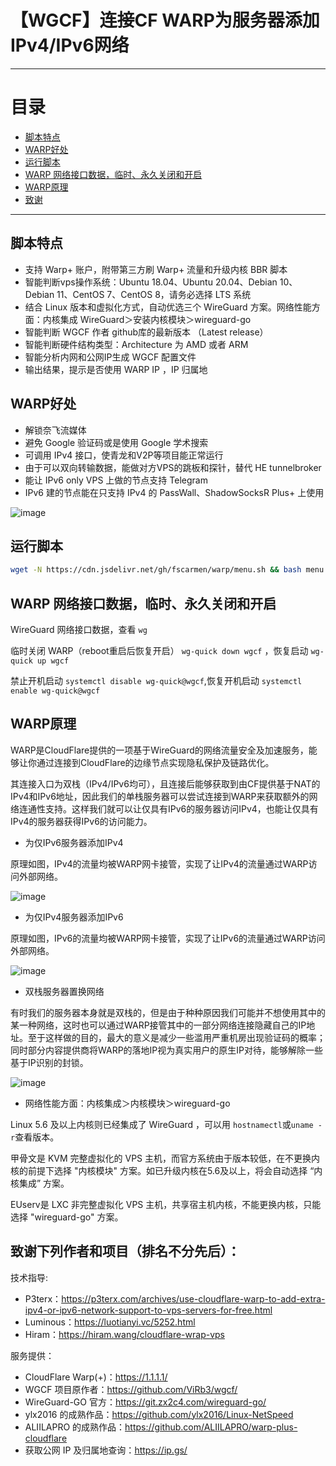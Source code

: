 # 【WGCF】连接CF WARP为服务器添加IPv4/IPv6网络

* * *

# 目录

- [脚本特点](README.md#脚本特点)
- [WARP好处](README.md#WARP好处)
- [运行脚本](README.md#运行脚本)
- [WARP 网络接口数据，临时、永久关闭和开启](README.md#warp-网络接口数据临时永久关闭和开启)
- [WARP原理](README.md#WARP原理)
- [致谢](README.md#致谢下列作者和项目排名不分先后)

* * *

## 脚本特点

* 支持 Warp+ 账户，附带第三方刷 Warp+ 流量和升级内核 BBR 脚本
* 智能判断vps操作系统：Ubuntu 18.04、Ubuntu 20.04、Debian 10、Debian 11、CentOS 7、CentOS 8，请务必选择 LTS 系统
* 结合 Linux 版本和虚拟化方式，自动优选三个 WireGuard 方案。网络性能方面：内核集成 WireGuard＞安装内核模块＞wireguard-go
* 智能判断 WGCF 作者 github库的最新版本 （Latest release）
* 智能判断硬件结构类型：Architecture 为 AMD 或者 ARM
* 智能分析内网和公网IP生成 WGCF 配置文件
* 输出结果，提示是否使用 WARP IP ，IP 归属地

## WARP好处

* 解锁奈飞流媒体
* 避免 Google 验证码或是使用 Google 学术搜索
* 可调用 IPv4 接口，使青龙和V2P等项目能正常运行
* 由于可以双向转输数据，能做对方VPS的跳板和探针，替代 HE tunnelbroker
* 能让 IPv6 only VPS 上做的节点支持 Telegram
* IPv6 建的节点能在只支持 IPv4 的 PassWall、ShadowSocksR Plus+ 上使用

![image](https://user-images.githubusercontent.com/62703343/135737566-f71acba6-f85a-4735-b980-4e19b474c2e7.png)

## 运行脚本

```bash
wget -N https://cdn.jsdelivr.net/gh/fscarmen/warp/menu.sh && bash menu.sh
```

## WARP 网络接口数据，临时、永久关闭和开启

WireGuard 网络接口数据，查看 ```wg```

临时关闭 WARP（reboot重启后恢复开启） ```wg-quick down wgcf``` ，恢复启动 ```wg-quick up wgcf```

禁止开机启动 ```systemctl disable wg-quick@wgcf```,恢复开机启动 ```systemctl enable wg-quick@wgcf```


## WARP原理

WARP是CloudFlare提供的一项基于WireGuard的网络流量安全及加速服务，能够让你通过连接到CloudFlare的边缘节点实现隐私保护及链路优化。

其连接入口为双栈（IPv4/IPv6均可），且连接后能够获取到由CF提供基于NAT的IPv4和IPv6地址，因此我们的单栈服务器可以尝试连接到WARP来获取额外的网络连通性支持。这样我们就可以让仅具有IPv6的服务器访问IPv4，也能让仅具有IPv4的服务器获得IPv6的访问能力。

* 为仅IPv6服务器添加IPv4

原理如图，IPv4的流量均被WARP网卡接管，实现了让IPv4的流量通过WARP访问外部网络。

![image](https://user-images.githubusercontent.com/62703343/135735404-1389d022-e5c5-4eb8-9655-f9f065e3c92e.png)

* 为仅IPv4服务器添加IPv6

原理如图，IPv6的流量均被WARP网卡接管，实现了让IPv6的流量通过WARP访问外部网络。

![image](https://user-images.githubusercontent.com/62703343/135735414-01321b0b-887e-43d6-ad68-a74db20cfe84.png)

* 双栈服务器置换网络

有时我们的服务器本身就是双栈的，但是由于种种原因我们可能并不想使用其中的某一种网络，这时也可以通过WARP接管其中的一部分网络连接隐藏自己的IP地址。至于这样做的目的，最大的意义是减少一些滥用严重机房出现验证码的概率；同时部分内容提供商将WARP的落地IP视为真实用户的原生IP对待，能够解除一些基于IP识别的封锁。

![image](https://user-images.githubusercontent.com/62703343/135735419-50805ed6-20ea-4440-93b4-5bcc6f2aca9b.png)

* 网络性能方面：内核集成＞内核模块＞wireguard-go

Linux 5.6 及以上内核则已经集成了 WireGuard ，可以用 ```hostnamectl```或```uname -r```查看版本。

甲骨文是 KVM 完整虚拟化的 VPS 主机，而官方系统由于版本较低，在不更换内核的前提下选择  "内核模块" 方案。如已升级内核在5.6及以上，将会自动选择 “内核集成” 方案。

EUserv是 LXC 非完整虚拟化 VPS 主机，共享宿主机内核，不能更换内核，只能选择 "wireguard-go" 方案。
    

## 致谢下列作者和项目（排名不分先后）：  

技术指导:
* P3terx：https://p3terx.com/archives/use-cloudflare-warp-to-add-extra-ipv4-or-ipv6-network-support-to-vps-servers-for-free.html
* Luminous：https://luotianyi.vc/5252.html
* Hiram：https://hiram.wang/cloudflare-wrap-vps

服务提供：
* CloudFlare Warp(+)：https://1.1.1.1/
* WGCF 项目原作者：https://github.com/ViRb3/wgcf/
* WireGuard-GO 官方：https://git.zx2c4.com/wireguard-go/
* ylx2016 的成熟作品：https://github.com/ylx2016/Linux-NetSpeed
* ALIILAPRO 的成熟作品：https://github.com/ALIILAPRO/warp-plus-cloudflare
* 获取公网 IP 及归属地查询：https://ip.gs/
